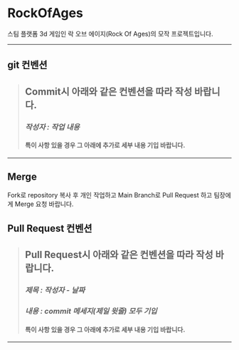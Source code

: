# RockOfAges

스팀 플랫폼 3d 게임인 락 오브 에이지(Rock Of Ages)의 모작 프로젝트입니다.

* * *

git 컨벤션
-------------
>## Commit시 아래와 같은 컨벤션을 따라 작성 바랍니다.
>### *작성자 : 작업 내용*
>#### 특이 사항 있을 경우 그 아래에 추가로 세부 내용 기입 바랍니다.

* * *

Merge
-------------
Fork로 repository 복사 후 개인 작업하고 Main Branch로 Pull Request 하고 팀장에게 Merge 요청 바랍니다. 

Pull Request 컨벤션
-------------
>## Pull Request시 아래와 같은 컨벤션을 따라 작성 바랍니다.
>### *제목 : 작성자 - 날짜*
>### *내용 : commit 메세지(제일 윗줄) 모두 기입*
>#### 특이 사항 있을 경우 그 아래에 추가로 세부 내용 기입 바랍니다.

* * *
